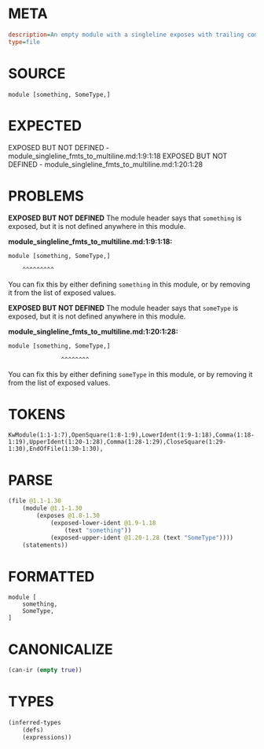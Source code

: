 # META
~~~ini
description=An empty module with a singleline exposes with trailing comma
type=file
~~~
# SOURCE
~~~roc
module [something, SomeType,]
~~~
# EXPECTED
EXPOSED BUT NOT DEFINED - module_singleline_fmts_to_multiline.md:1:9:1:18
EXPOSED BUT NOT DEFINED - module_singleline_fmts_to_multiline.md:1:20:1:28
# PROBLEMS
**EXPOSED BUT NOT DEFINED**
The module header says that `something` is exposed, but it is not defined anywhere in this module.

**module_singleline_fmts_to_multiline.md:1:9:1:18:**
```roc
module [something, SomeType,]
```
        ^^^^^^^^^
You can fix this by either defining `something` in this module, or by removing it from the list of exposed values.

**EXPOSED BUT NOT DEFINED**
The module header says that `someType` is exposed, but it is not defined anywhere in this module.

**module_singleline_fmts_to_multiline.md:1:20:1:28:**
```roc
module [something, SomeType,]
```
                   ^^^^^^^^
You can fix this by either defining `someType` in this module, or by removing it from the list of exposed values.

# TOKENS
~~~zig
KwModule(1:1-1:7),OpenSquare(1:8-1:9),LowerIdent(1:9-1:18),Comma(1:18-1:19),UpperIdent(1:20-1:28),Comma(1:28-1:29),CloseSquare(1:29-1:30),EndOfFile(1:30-1:30),
~~~
# PARSE
~~~clojure
(file @1.1-1.30
	(module @1.1-1.30
		(exposes @1.8-1.30
			(exposed-lower-ident @1.9-1.18
				(text "something"))
			(exposed-upper-ident @1.20-1.28 (text "SomeType"))))
	(statements))
~~~
# FORMATTED
~~~roc
module [
	something,
	SomeType,
]
~~~
# CANONICALIZE
~~~clojure
(can-ir (empty true))
~~~
# TYPES
~~~clojure
(inferred-types
	(defs)
	(expressions))
~~~
